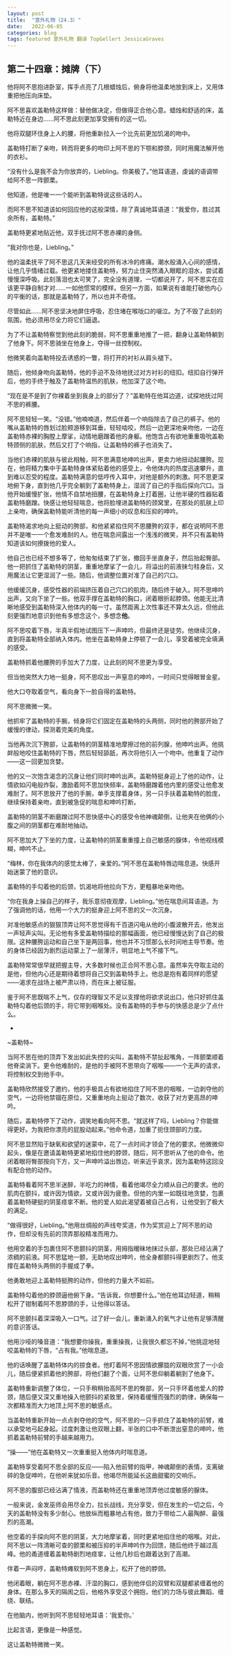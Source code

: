```yaml
---
layout: post
title:  "意外礼物（24.3）"
date:   2022-06-05
categories: blog
tags: featured 意外礼物 翻译 TopGellert JessicaGraves
---
```


## 第二十四章：摊牌（下）

他将阿不思抱进卧室，挥手点亮了几根蜡烛后，俯身将他温柔地放到床上，又用体重把他压向床垫。

阿不思喜欢盖勒特这样做：替他做决定，但做得正合他心意。蜡烛和舒适的床，盖勒特近在身边……阿不思此刻更加享受拥有的这一切。

他将双腿环住身上人的腰，将他重新拉入一个比先前更加饥渴的吻中。

盖勒特打断了亲吻，转而将更多的吻印上阿不思的下颚和脖颈，同时用魔法解开他的衣衫。

“没有什么是我不会为你放弃的，Liebling。你美极了。”他耳语道，虔诚的语调带给阿不思一阵颤栗。

他知道，他是唯一一个能听到盖勒特说这些话的人。

而阿不思不知道该如何回应他的这般深情，除了真诚地耳语道：“我爱你，胜过其余所有，盖勒特。”

盖勒特更紧地贴近他，双手抚过阿不思赤裸的身侧。

“我对你也是，Liebling。”

他的温柔抚平了阿不思这几天来经受的所有冰冷的疼痛。潮水般涌入心间的感情，让他几乎情绪过载。他更紧地搂住盖勒特，努力止住突然涌入眼眶的泪水，尝试着慢慢深呼吸。此刻落泪也太可笑了，完全没有道理，一切都说开了，阿不思实在应该更平静自制才对……一如他惯常的模样。但另一方面，如果说有谁能打破他内心的平衡的话，那就是盖勒特了，所以也并不奇怪。

尽管如此……阿不思坚决地屏住呼吸，忍住堵在喉咙口的啜泣。为了不毁了此刻的氛围，他必须用尽全力将它们逼退。

为了不让盖勒特察觉到他此刻的脆弱，阿不思重重地推了一把，翻身让盖勒特躺到了他身下。阿不思骑坐在他身上，夺得一丝控制权。

他微笑着向盖勒特投去诱惑的一瞥，将打开的衬衫从肩头褪下。

随后，他倾身吻向盖勒特，他的手迫不及待地抚过对方衬衫的纽扣。纽扣自行弹开后，他的手终于触及了盖勒特温热的肌肤，他加深了这个吻。

“现在是不是到了你裸着坐到我身上的部分了？”盖勒特在他耳边道，试探地抚过阿不思的裤腰。

阿不思轻轻一笑。“没错。”他喃喃道，然后伴着一个响指除去了自己的裤子。他的嘴从盖勒特的唇划过脸颊游移到耳垂，轻轻啮咬，然后一边更深地亲吻他，一边在盖勒特赤裸的胸膛上摩挲，动情地磨蹭着他的身躯。他饱含占有欲地重重吸吮盖勒特颈侧的肌肤，然后又打了个响指，让盖勒特的裤子也消失了。

当他们赤裸的肌肤与彼此相触，阿不思满意地呻吟出声，更卖力地扭动起腰胯。现在，他将精力集中于盖勒特身体紧贴着他的感受上，令他体内的热度迅速攀升，直到难以忍受的程度。盖勒特满意的低哼传入耳中，对他是额外的刺激。阿不思更深地俯下身，直到他几乎完全躺到了盖勒特身上，湿润了自己的手指后探向穴口。当他开始缓慢扩张，他情不自禁地扭腰，在盖勒特身上打着圈，让他半硬的性器贴着盖勒特磨蹭。快感让他轻轻喘息，他将脸埋进盖勒特的颈窝里，在那处的肌肤上印上亲吻，确保盖勒特能听清他的每一声细小的叹息和压抑的呻吟。

盖勒特渴求地向上挺动的胯部，和他紧紧掐住阿不思腰胯的双手，都在说明阿不思并不是唯一一个愈发难耐的人。他在喘息间露出一个浅浅的微笑，并不只有盖勒特知道该如何撩拨他的爱人。

他自己也已经不想多等了，他匆匆结束了扩张，撤回手坐直身子，然后抬起臀部。他一把抓住了盖勒特的阴茎，重重地摩挲了一会儿，将溢出的前液抹匀柱身后，又用魔法让它更湿润了一些。随后，他调整位置对准了自己的穴口。

他缓缓沉身，感受性器的前端挤压着自己穴口的肌肉，随后终于破入。阿不思呻吟出声，又向下坐了一些。他双手撑在盖勒特的胸口，闭着眼折起脖颈。他能无比清晰地感受到盖勒特深入他体内的每一寸。虽然距离上次性事还不算太久远，但他此刻更强烈地意识到他有多想念这个，多想念<b>他</b>。

阿不思咬着下唇，半真半假地试图压下一声呻吟，但最终还是徒劳。他继续沉身，直到将盖勒特全部纳入体内。他坐在盖勒特身上停顿了一会儿，享受着被完全填满的感受。

盖勒特抓着他腰胯的手加大了力度，让此刻的阿不思更为享受。

但当他突然大力地一挺身，阿不思叹出一声窒息的呻吟，一时间只觉得眼冒金星。

他大口夺取着空气，看向身下一脸自得的盖勒特。

阿不思微微一笑。

他抓牢了盖勒特的手腕，倾身将它们固定在盖勒特的头两侧，同时他的胯部开始了缓慢的律动，探测着完美的角度。

当他再次沉下胯部，让盖勒特的阴茎精准地摩擦过他的前列腺，他呻吟出声。他挑衅般地咬住盖勒特的下唇，然后轻轻舔舐，再次将他引入一个吻中。他重复了动作——这一回更加贪婪。

他的又一次饱含渴念的沉身让他们同时呻吟出声。盖勒特挺身迎上了他的动作，让情欲如闪电般炸裂，激励着阿不思加快频率，盖勒特磨蹭着他内里的感受让他愈发难耐了。阿不思放开了他的手腕，单手支撑着身体，另一只手扶着盖勒特的脸庞，继续保持着亲吻，直到被急促的喘息和呻吟打断。

盖勒特的阴茎不断磨蹭过阿不思快感中心的感受令他神魂颠倒，让他夹在他俩的小腹之间的阴茎都在难耐地抽动。

阿不思加大了下坐的力度，让盖勒特的阴茎重重撞上自己敏感的腺体，令他视线模糊，呻吟不止。

“梅林，你在我体内的感觉太棒了，亲爱的。”阿不思在盖勒特唇边喘息道。快感开始迷蒙了他的意识。

盖勒特的手勾着他的后颈，饥渴地将他拉向下方，更粗暴地亲吻他。

“你在我身上操自己的样子，我乐意彻夜观摩，Liebling。”他在喘息间耳语道。为了强调他的话，他用一个大力的挺身迎上阿不思的又一次沉身。

对准他敏感点的狠狠顶弄让阿不思觉得有千百道闪电从他的小腹波散开去，他发出一声轻声尖叫。无论他有多爱盖勒特描绘的那幅画面，他已经慢慢达到了自己的极限。这种腰胯运动和自己坐下是两回事，他也并不习惯那么长时间地主导节奏。他的身体已经因为剧烈运动蒙上了一层薄汗，明显地上气不接下气。

盖勒特常常很早就把握主导，大多数时候也正合阿不思心意。虽然率先夺取主动的是他，但他内心还是期待着想将自己交到盖勒特手上。他总是抱有着同样的愿望——渴求在战场上被严肃以待，而在床上被征服。

鉴于阿不思既喘不上气，仅存的理智又不足以支撑他将欲求说出口，他只好抓住盖勒特勾着他后颈的手，将它带到咽喉处。没有盖勒特的手参与的快感总是少了点什么。

*

 ~盖勒特~

当阿不思在他的顶弄下发出如此失控的尖叫，盖勒特不禁扯起嘴角，一阵颤栗顺着他脊梁淌下。更令他难耐的，是他的手被阿不思带向了咽喉——一个无声的请求，将控制权交到他手中。

盖勒特欣然接受了邀约，他的手极具占有欲地掐住了阿不思的咽喉，一边剥夺他的空气，一边将他禁锢在原位，又重重地向上挺动了数次，收获了对方更高昂的呻吟。

随后，盖勒特停下了动作，调笑地看向阿不思。“就这样了吗，Liebling？你能做得更好。为我把你漂亮的屁股动起来。”他命令道，加重了扼住颈部的力度。

阿不思显然陷于缺氧和欲望的迷蒙中，花了一点时间才领会了他的要求。他微微仰起头，像是在邀请盖勒特更紧地掐住他的脖颈，随后，阿不思听从了他的命令。他闭着眼将臀部按向下方，又一声呻吟溢出唇边，听来近乎哀求，因为盖勒特这回没有配合他的动作。

盖勒特看着阿不思半迷醉，半吃力的神情，看着他竭尽全力顺从自己的要求。他的肌肉在颤抖，或许因为情欲，又或许因为疲惫。但他的内里一如既往地贪婪，包裹着盖勒特硬挺的阴茎痉挛不断。他的爱人如此渴望着被自己占有，让他受到了极大的满足。

“做得很好，Liebling。”他用丝绸般的声线夸奖道，作为奖赏迎上了阿不思的动作，但却没有先前的顶弄那般精准而用力。

他用空着的手包裹住阿不思颤抖的阴茎，用拇指暧昧地抹过头部，那处已经沾满了浓稠的前液。阿不思猛地一颤，无助地叹出呻吟，他全身都颤抖得更剧烈了。他支撑在盖勒特头两侧的手握成了拳。

他勇敢地迎上盖勒特挺胯的动作，但他的力量大不如前。

盖勒特勾着他的脖颈逼他俯下身。“告诉我，你想要什么。”他在他耳边轻道，稍稍松开了钳制着阿不思脖颈的手，让他得以答话。

阿不思颤抖着深深吸入一口气。过了好一会儿，重新涌入的氧气才让他有足够清醒的意识答话。

他用沙哑的嗓音道：“我想要你操我，重重操我，让我很久都忘不掉，”他挑逗地轻咬盖勒特的下唇，“占有我。”他喘息道。

他的话唤醒了盖勒特体内的掠食者。他盯着阿不思因情欲朦胧的双眼欣赏了一小会儿，随后便紧抓着他的胯部，将他们翻了个面，让阿不思仰躺着躺到了他身下。

盖勒特重新调整了体位，一只手稍稍抬高阿不思的臀部，另一只手环着他爱人的脖颈，随后便又深又重地操入他颤抖的紧致里，保持着缓慢而强烈的韵律，确保每一次都精准而大力地顶上阿不思的敏感点。

当盖勒特重新开始一点点剥夺他的空气，阿不思的一只手抓住了盖勒特的前臂，难以承受地弓起身起。过度刺激让他双眼上翻，半张的口中不断泄出窒息的呻吟，他抓着盖勒特前臂的手越来越用力。

“操——”他在盖勒特又一次重重挺入他体内时喘息道。

盖勒特享受着阿不思全部的反应——陷入他前臂的指甲，神魂颠倒的表情，支离破碎的急促呻吟，在他听来犹如乐音。他竭尽所能延长这曲甜蜜的交响乐。

阿不思的腹部已经沾满了情液，而盖勒特还在重重地顶弄他过度敏感的腺体。

一般来说，金发巫师会用尽全力，拉长战线，充分享受，但在发生的一切之后，今天的盖勒特没有多少耐心。他放纵而粗暴地占有他，致力于带给二人最陶醉、最强烈的高潮。

他空着的手探向阿不思的阴茎，大力地摩挲着，同时更紧地掐住他的咽喉。对此，阿不思以一阵清晰可查的颤栗和被压抑的半声呻吟作为回馈，随后他终于越过高峰。他的甬道缠着盖勒特剧烈地痉挛，让他几秒后也跟着达到了高潮。

伴着一声闷哼，盖勒特瘫软到阿不思身上，松开了他的脖颈。

他闭着眼，躺在阿不思赤裸、汗湿的胸口，感到他伴侣的双臂和双腿都紧缠着他的身体。在那么多天的隔阂之后，他格外享受这个拥抱，他们的力场与彼此舞蹈、缠绕、联结。

在他脑内，他听到阿不思轻轻地耳语：‘我爱你。’

比起言语，更像是一种感觉。

这让盖勒特微微一笑。

